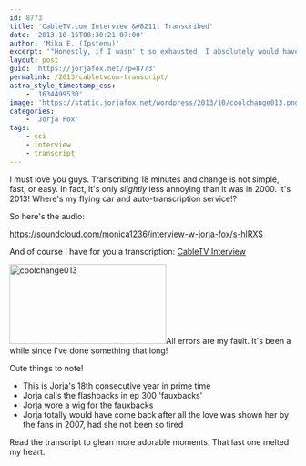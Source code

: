 ```yaml
---
id: 8773
title: 'CableTV.com Interview &#8211; Transcribed'
date: '2013-10-15T08:30:21-07:00'
author: 'Mika E. (Ipstenu)'
excerpt: '"Honestly, if I wasn''t so exhausted, I absolutely would have."'
layout: post
guid: 'https://jorjafox.net/?p=8773'
permalink: /2013/cabletvcom-transcript/
astra_style_timestamp_css:
    - '1634499530'
image: 'https://static.jorjafox.net/wordpress/2013/10/coolchange013.png'
categories:
    - 'Jorja Fox'
tags:
    - csi
    - interview
    - transcript
---
```


I must love you guys. Transcribing 18 minutes and change is not simple, fast, or easy. In fact, it's only <em>slightly</em> less annoying than it was in 2000. It's 2013! Where's my flying car and auto-transcription service!?

So here's the audio:

https://soundcloud.com/monica1236/interview-w-jorja-fox/s-hlRXS

And of course I have for you a transcription: <a href="https://jorjafox.net/wiki/CableTV.com_(24_September_2013)">CableTV Interview</a>

<img class="alignright size-thumbnail wp-image-8779" alt="coolchange013" src="//static.jorjafox.net/wordpress/2013/10/coolchange013.png" width="275" height="140" />All errors are my fault. It's been a while since I've done something that long!

Cute things to note!
<ul>
	<li>This is Jorja's 18th consecutive year in prime time</li>
	<li>Jorja calls the flashbacks in ep 300 'fauxbacks'</li>
	<li>Jorja wore a wig for the fauxbacks</li>
	<li>Jorja totally would have come back after all the love was shown her by the fans in 2007, had she not been so tired</li>
</ul>
Read the transcript to glean more adorable moments. That last one melted my heart.
